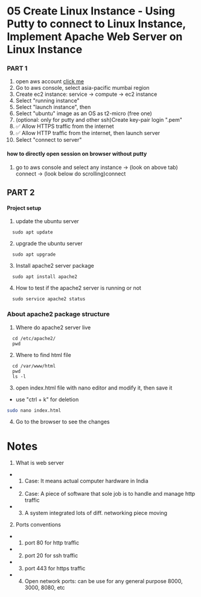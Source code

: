 # 05 Create Linux Instance - Using Putty to connect to Linux Instance, Implement Apache Web Server on Linux Instance

### PART 1

1. open aws account [click me](https://cloudwithjoy.signin.aws.amazon.com/console)
1. Go to aws console, select asia-pacific mumbai region
1. Create ec2 instance: service -> compute -> ec2 instance
1. Select "running instance"
1. Select "launch instance", then
1. Select "ubuntu" image as an OS as t2-micro (free one)
1. (optional: only for putty and other ssh)Create key-pair login ".pem"
1. ✅ Allow HTTPS traffic from the internet
1. ✅ Allow HTTP traffic from the internet, then launch server
1. Select "connect to server"

#### how to directly open session on browser without putty

1.  go to aws console and select any instance -> (look on above tab) connect -> (look below do scrolling)connect

## PART 2

#### Project setup

1. update the ubuntu server

```
  sudo apt update
```

2. upgrade the ubuntu server

```
  sudo apt upgrade
```

3. Install apache2 server package

```
  sudo apt install apache2
```

4. How to test if the apache2 server is running or not

```
  sudo service apache2 status
```

### About apache2 package structure

1. Where do apache2 server live

```
  cd /etc/apache2/
  pwd
```

2. Where to find html file

```
  cd /var/www/html
  pwd
  ls -l
```

3. open index.html file with nano editor and modify it, then save it

- use "ctrl + k" for deletion

```sh
sudo nano index.html
```

4. Go to the browser to see the changes

# Notes

1. What is web server

- 1. Case: It means actual computer hardware in India
- 2. Case: A piece of software that sole job is to handle and manage http traffic
- 3. A system integrated lots of diff. networking piece moving

2. Ports conventions

- 1. port 80 for http traffic
- 2. port 20 for ssh traffic
- 3. port 443 for https traffic
- 4. Open network ports: can be use for any general purpose 8000, 3000, 8080, etc
